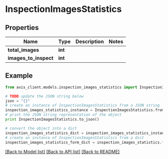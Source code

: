 # InspectionImagesStatistics


## Properties

Name | Type | Description | Notes
------------ | ------------- | ------------- | -------------
**total_images** | **int** |  | 
**images_to_inspect** | **int** |  | 

## Example

```python
from avis_client.models.inspection_images_statistics import InspectionImagesStatistics

# TODO update the JSON string below
json = "{}"
# create an instance of InspectionImagesStatistics from a JSON string
inspection_images_statistics_instance = InspectionImagesStatistics.from_json(json)
# print the JSON string representation of the object
print InspectionImagesStatistics.to_json()

# convert the object into a dict
inspection_images_statistics_dict = inspection_images_statistics_instance.to_dict()
# create an instance of InspectionImagesStatistics from a dict
inspection_images_statistics_form_dict = inspection_images_statistics.from_dict(inspection_images_statistics_dict)
```
[[Back to Model list]](../README.md#documentation-for-models) [[Back to API list]](../README.md#documentation-for-api-endpoints) [[Back to README]](../README.md)



